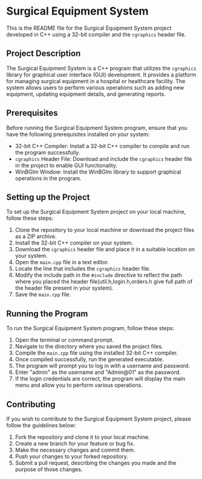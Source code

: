 # Surgical Equipment System

This is the README file for the Surgical Equipment System project developed in C++ using a 32-bit compiler and the `cgraphics` header file.

## Project Description

The Surgical Equipment System is a C++ program that utilizes the `cgraphics` library for graphical user interface (GUI) development. It provides a platform for managing surgical equipment in a hospital or healthcare facility. The system allows users to perform various operations such as adding new equipment, updating equipment details, and generating reports.

## Prerequisites

Before running the Surgical Equipment System program, ensure that you have the following prerequisites installed on your system:

- 32-bit C++ Compiler: Install a 32-bit C++ compiler to compile and run the program successfully.
- `cgraphics` Header File: Download and include the `cgraphics` header file in the project to enable GUI functionality.
- WinBGIm Window: Install the WinBGIm library to support graphical operations in the program.

## Setting up the Project

To set up the Surgical Equipment System project on your local machine, follow these steps:

1. Clone the repository to your local machine or download the project files as a ZIP archive.
2. Install the 32-bit C++ compiler on your system.
3. Download the `cgraphics` header file and place it in a suitable location on your system.
4. Open the `main.cpp` file in a text editor.
5. Locate the line that includes the `cgraphics` header file.
6. Modify the include path in the `#include` directive to reflect the path where you placed the header file(util.h,login.h,orders.h give full path of the header file present in your system).
7. Save the `main.cpp` file.

## Running the Program

To run the Surgical Equipment System program, follow these steps:

1. Open the terminal or command prompt.
2. Navigate to the directory where you saved the project files.
3. Compile the `main.cpp` file using the installed 32-bit C++ compiler.
4. Once compiled successfully, run the generated executable.
5. The program will prompt you to log in with a username and password.
6. Enter "admin" as the username and "Admin@01" as the password.
7. If the login credentials are correct, the program will display the main menu and allow you to perform various operations.

## Contributing

If you wish to contribute to the Surgical Equipment System project, please follow the guidelines below:

1. Fork the repository and clone it to your local machine.
2. Create a new branch for your feature or bug fix.
3. Make the necessary changes and commit them.
4. Push your changes to your forked repository.
5. Submit a pull request, describing the changes you made and the purpose of those changes.

